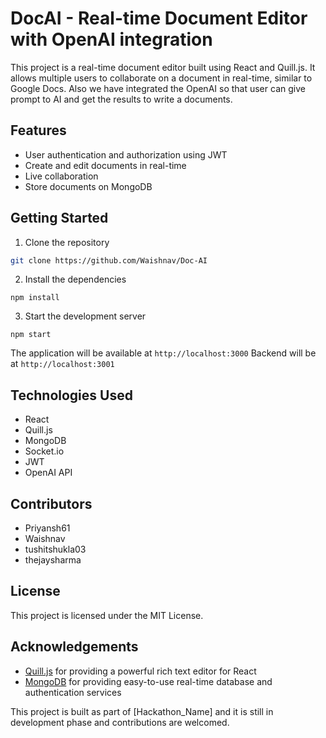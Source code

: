 # DocAI - Real-time Document Editor with OpenAI integration

This project is a real-time document editor built using React and Quill.js. It allows multiple users to collaborate on a document in real-time, similar to Google Docs. 
Also we have integrated the OpenAI so that user can give prompt to AI and get the results to write a documents.

## Features
- User authentication and authorization using JWT
- Create and edit documents in real-time 
- Live collaboration
- Store documents on MongoDB

## Getting Started

1. Clone the repository
```bash
git clone https://github.com/Waishnav/Doc-AI
```


2. Install the dependencies
```
npm install
```
3. Start the development server
```
npm start
```


The application will be available at `http://localhost:3000`
Backend will be at `http://localhost:3001`

## Technologies Used
- React
- Quill.js
- MongoDB
- Socket.io
- JWT
- OpenAI API

## Contributors
- Priyansh61
- Waishnav
- tushitshukla03
- thejaysharma


## License
This project is licensed under the MIT License.

## Acknowledgements
- [Quill.js](https://quilljs.com/) for providing a powerful rich text editor for React
- [MongoDB](https://www.mongodb.com/) for providing easy-to-use real-time database and authentication services

This project is built as part of [Hackathon_Name] and it is still in development phase and contributions are welcomed.

